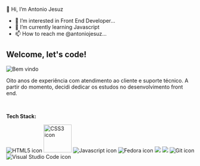  👋 Hi, I’m Antonio Jesuz
- 👀 I’m interested in Front End Developer...
- 🌱 I’m currently learning Javascript
- 📫 How to reach me @antoniojesuz...

<h2> Welcome, let's code! </h2>

<img src="https://media1.tenor.com/m/iAy-KwJB1DkAAAAC/typing.gif" alt="Bem vindo"/>

<!---
walkingblack/walkingblack is a ✨ special ✨ repository because its `README.md` (this file) appears on your GitHub profile.
You can click the Preview link to take a look at your changes.
--->
<p> Oito anos de experiência com atendimento ao cliente e suporte técnico. A partir do momento, decidi dedicar os estudos no desenvolvimento front end.</p>



<br>
<p> <strong>Tech Stack: </strong></p>

<span>
<img widht="50px" src="https://img.shields.io/badge/HTML5-E34F26?style=for-the-badge&logo=html5&logoColor=white" alt="HTML5 icon" />
<img width="75px" src="https://img.shields.io/badge/CSS3-1572B6?style=for-the-badge&logo=css3&logoColor=white" alt="CSS3 icon" />
<img src="https://img.shields.io/badge/JavaScript-F7DF1E?style=for-the-badge&logo=javascript&logoColor=black" alt="Javascript icon" />
<img widht="50x" src="https://img.shields.io/badge/Fedora-294172?style=for-the-badge&logo=fedora&logoColor=white" alt="Fedora icon" />
<img src="https://img.shields.io/badge/gnu%20bash-%234EAA25.svg?&style=for-the-badge&logo=gnu%20bash&logoColor=white" />
<img src="https://img.shields.io/badge/python-%233776AB.svg?&style=for-the-badge&logo=python&logoColor=white" />
<img widht="50px" src="https://img.shields.io/badge/GIT-E44C30?style=for-the-badge&logo=git&logoColor=white" alt="Git icon" />
<img widht="50px" src="https://img.shields.io/badge/Visual_Studio_Code-0078D4?style=for-the-badge&logo=visual%20studio%20code&logoColor=white" alt="Visual Studio Code icon"
</span>



